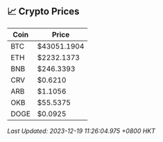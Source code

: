 ## 📈 Crypto Prices

| Coin | Price |
| ---- | ----- |
| BTC | $43051.1904 |
| ETH | $2232.1373 |
| BNB | $246.3393 |
| CRV | $0.6210 |
| ARB | $1.1056 |
| OKB | $55.5375 |
| DOGE | $0.0925 |

_Last Updated: 2023-12-19 11:26:04.975 +0800 HKT_